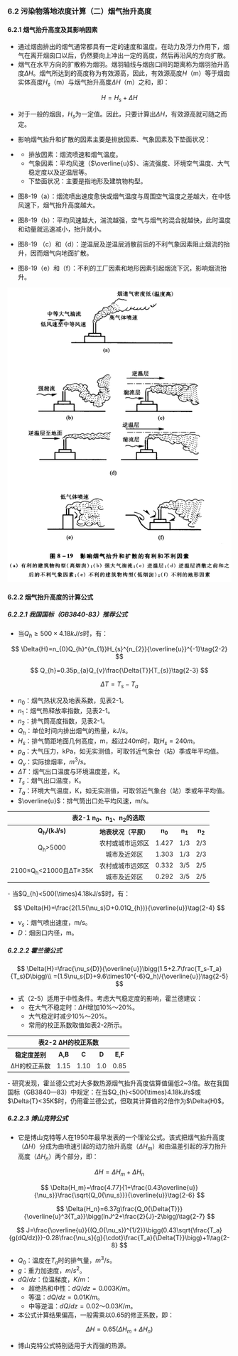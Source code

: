 ### 6.2 污染物落地浓度计算（二）烟气抬升高度

#### 6.2.1 烟气抬升高度及其影响因素

- 通过烟囱排出的烟气通常都具有一定的速度和温度。在动力及浮力作用下，烟气在离开烟囱口以后，仍然要向上冲出一定的高度，然后再沿风的方向扩散。
- 烟气在水平方向的扩散称为烟羽。烟羽轴线与烟囱口间的距离称为烟羽抬升高度$\Delta{H}$。烟气所达到的高度称为有效源高，因此，有效源高度$H$（m）等于烟囱实体高度$H_{s}$（m）与烟气抬升高度$\Delta{H}$（m）之和，即：

$$
H=H_s+\Delta{H}\tag{2-1}
$$

- 对于一般的烟囱，$H_{s}$为一定值。因此，只要计算出$\Delta{H}$，有效源高就可随之而定。

- 影响烟气抬升和扩散的因素主要是排放因素、气象因素及下垫面状况：
- - 排放因素：烟流喷速和烟气温度。
  - 气象因素：平均风速（$\overline{u}$）、湍流强度、环境空气温度、大气稳定度以及逆温层等。
  - 下垫面状况：主要是指地形及建筑物构型。

- 图8-19（a）：烟流喷出速度愈快或烟气温度与周围空气温度之差越大，在中低风速下，烟气抬升高度越大。
- 图8-19（b）：平均风速越大，湍流越强，空气与烟气的混合就越快，此时温度和动量就迅速减小，抬升就小。
- 图8-19 （c）和（d）：逆温层及逆温层消散前后的不利气象因素阻止烟流的抬升，因而烟气向地面扩散。
- 图8-19（e）和（f）：不利的工厂因素和地形因素引起烟流下沉，影响烟流抬升。

![影响烟气抬升和扩散的有利和不利因素](../images/knowledge/影响烟气抬升和扩散的有利和不利因素.png)

#### 6.2.2 烟气抬升高度的计算公式

##### 6.2.2.1 我国国标（GB3840-83）推荐公式

- 当$Q_{h}≥500{\times}4.18kJ/s$时，有：

$$
\Delta{H}=n_{0}Q_{h}^{n_{1}}H_{s}^{n_{2}}{\overline{u}}^{-1}\tag{2-2}
$$

$$
Q_{h}=0.35p_{a}Q_{v}\frac{\Delta{T}}{T_{s}}\tag{2-3}
$$

$$
\Delta{T}=T_{s}-T_{a}
$$

- $n_{0}$：烟气热状况及地表系数，见表2-1。
- $n_{1}$：烟气热释放率指数，见表2-1。
- $n_{2}$：排气筒高度指数，见表2-1。
- $Q_{h}$：单位时间内排出烟气的热量，$kJ/s$。
- $H_{s}$：排气筒距地面几何高度，m，超过240m时，取$H_{s}=240m$。
- $p_{a}$：大气压力，kPa，如无实测值，可取邻近气象台（站）季或年平均值。
- $Q_{v}$：实际排烟率，$m^3/s$。
- $\Delta{T}$：烟气出口温度与环境温度差，K。
- $T_{s}$：烟气出口温度，K。
- $T_{a}$：环境大气温度，K，如无实测值，可取邻近气象台（站）季或年平均值。
- $\overline{u}$：排气筒出口处平均风速，m/s。

<table>
	<tr>
		<th colspan=5 style="text-align:center">表2-1 n<sub>0</sub>、n<sub>1</sub>、n<sub>2</sub>的选取</th>
	</tr>
	<tr>
		<th style="text-align:center">Q<sub>h</sub>/(kJ/s)</th>
		<th style="text-align:center">地表状况（平原）</th>
		<th style="text-align:center">n<sub>0</sub></th>
		<th style="text-align:center">n<sub>1</sub></th>
		<th style="text-align:center">n<sub>2</sub></th>
	</tr>
    <tr>
    	<td rowspan=2 style="text-align:center">Q<sub>h</sub>&gt;5000</td>
    	<td style="text-align:center">农村或城市远郊区</td>
    	<td style="text-align:center">1.427</td>
    	<td style="text-align:center">1/3</td>
    	<td style="text-align:center">2/3</td>
    </tr>
    <tr>
        <td style="text-align:center">城市及近郊区</td>
    	<td style="text-align:center">1.303</td>
    	<td style="text-align:center">1/3</td>
    	<td style="text-align:center">2/3</td>
    </tr>
    <tr>
    	<td rowspan=2 style="text-align:center">2100≤Q<sub>h</sub>&lt;21000且∆T≥35K</td>
    	<td style="text-align:center">农村或城市远郊区</td>
    	<td style="text-align:center">0.332</td>
    	<td style="text-align:center">3/5</td>
    	<td style="text-align:center">2/5</td>
    </tr>
    <tr>
        <td style="text-align:center">城市及近郊区</td>
    	<td style="text-align:center">0.292</td>
    	<td style="text-align:center">3/5</td>
    	<td style="text-align:center">2/5</td>
    </tr>    
</table>
- 当$Q_{h}<500{\times}4.18kJ/s$时，有：

$$
\Delta{H}=\frac{2(1.5{\nu_s}D+0.01Q_{h})}{\overline{u}}\tag{2-4}
$$

- $\nu_s$：烟气喷出速度，m/s。
- $D$：烟囱口内径，m。

##### 6.2.2.2 霍兰德公式

$$
\Delta{H}=\frac{\nu_s{D}}{\overline{u}}\bigg(1.5+2.7\frac{T_s-T_a}{T_s}D\bigg)\\
=(1.5\nu_s{D}+9.6\times10^{-6}Q_h)/{\overline{u}}\tag{2-5}
$$

- 式（2-5）适用于中性条件。考虑大气稳定度的影响，霍兰德建议：
- - 在大气不稳定时：$\Delta{H}$增加$10\%～20\%$。
  - 大气稳定时减少$10\%～20\%$。
  - 常用的校正系数取值如表2-2所示。

<table>
	<tr>
		<th colspan=5 style="text-align:center">表2-2 ∆H的校正系数</th>
	</tr>
	<tr>
		<th style="text-align:center">稳定度差别</th>
		<th style="text-align:center">A,B</th>
		<th style="text-align:center">C</th>
		<th style="text-align:center">D</th>
		<th style="text-align:center">E,F</th>
	</tr>
	<tr>
		<td style="text-align:center">∆H的校正系数</td>
		<td style="text-align:center">1.15</td>
		<td style="text-align:center">1.10</td>
		<td style="text-align:center">1.0</td>
		<td style="text-align:center">0.85</td>
	</tr>
</table>
- 研究发现，霍兰德公式对大多数热源烟气抬升高度估算值偏低2~3倍。故在我国国标（GB3840—83）中规定：在当$Q_{h}<500{\times}4.18kJ/s$或$\Delta{T}<35K$时，仍用霍兰德公式，但取其计算值的2倍作为$\Delta{H}$。

##### 6.2.2.3 博山克特公式

- 它是博山克特等人在1950年最早发表的一个理论公式。该式把烟气抬升高度（$\Delta{H}$）分成为由喷速引起的动力抬升高度（$\Delta{H_m}$）和由温差引起的浮力抬升高度（$\Delta{H_n}$）两个部分，即：

$$
\Delta{H}=\Delta{H_m}+\Delta{H_n}
$$

$$
\Delta{H_m}=\frac{4.77}{1+\frac{0.43\overline{u}}{\nu_s}}\frac{\sqrt{Q_0{\nu_s}}}{\overline{u}}\tag{2-6}
$$

$$
\Delta{H_n}=6.37g\frac{Q_0{\Delta{T}}}{\overline{u}^3{T_a}}\bigg(lnJ^2+\frac{2}{J}-2\bigg)\tag{2-7}
$$

$$
J=\frac{\overline{u}}{(Q_0{\nu_s})^{1/2}}\bigg(0.43\sqrt{\frac{T_a}{g(dQ/dz)}}-0.28\frac{\nu_s}{g}{\cdot}\frac{T_a}{\Delta{T}}\bigg)+1\tag{2-8}
$$

- $Q_0$：温度在$T_a$时的排气量，$m^3/s$。
- $g$：重力加速度，$m/s^2$。
- $dQ/dz$​：位温梯度，$K/m$：
- - 超绝热和中性：$dQ/dz=0.003 K/m$。
  - 等温：$dQ/dz=0.01 K/m$。
  - 中等逆温：$dQ/dz=0.02～0.03 K/m$。
- 本公式计算结果偏高，一般需乘以0.65的修正系数，即：

$$
\Delta{H}=0.65(\Delta{H_m}+\Delta{H_n})\tag{2-9}
$$

- 博山克特公式特别适用于大而强的热源。
